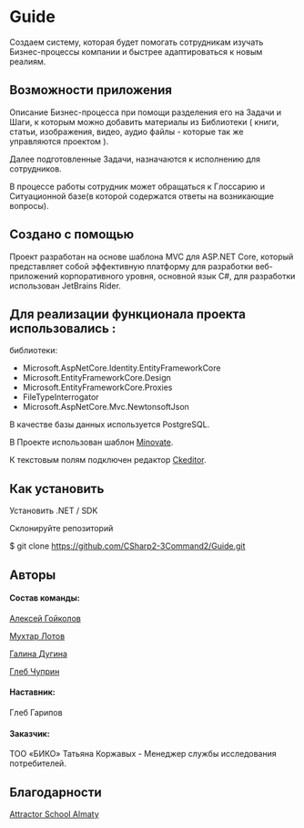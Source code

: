 # Guide

Создаем  систему, которая будет помогать сотрудникам изучать Бизнес-процессы компании и быстрее адаптироваться к новым реалиям.

## Возможности приложения

Описание Бизнес-процесса при помощи разделения его на Задачи и Шаги, к которым можно добавить материалы из Библиотеки
( книги, статьи, изображения, видео, аудио файлы -  которые так же управляются проектом ).

Далее подготовленные Задачи, назначаются к исполнению для сотрудников.

В процессе работы сотрудник может обращаться к Глоссарию и Ситуационной базе(в которой содержатся ответы на возникающие вопросы).

## Создано с помощью
 Проект разработан на основе шаблона MVC для  ASP.NET Core, который  представляет собой эффективную платформу для разработки веб-приложений корпоративного уровня, 
 основной язык C#, для разработки использован JetBrains Rider.

## Для реализации функционала проекта использовались :

библиотеки:

* Microsoft.AspNetCore.Identity.EntityFrameworkCore
* Microsoft.EntityFrameworkCore.Design
* Microsoft.EntityFrameworkCore.Proxies
* FileTypeInterrogator
* Microsoft.AspNetCore.Mvc.NewtonsoftJson

В качестве базы данных используется PostgreSQL.

В Проекте использован шаблон [Minovate](https://themeforest.net/item/minovate-angular-admin-dashboard/10068009).

К текстовым полям подключен редактор [Ckeditor](https://ckeditor.com/).
## Как установить

Установить .NET / SDK

Cклонируйте репозиторий

$ git clone https://github.com/CSharp2-3Command2/Guide.git


## Авторы
#### Состав команды:
[Алексей Гойколов](https://github.com/orgs/CSharp2-3Command2/people/AlexeyGoikolov)

[Мухтар Лотов](https://github.com/orgs/CSharp2-3Command2/people/MuhtarLotov)

[Галина Дугина](https://github.com/orgs/CSharp2-3Command2/people/GalinaDugina)

[Глеб Чуприн](https://github.com/orgs/CSharp2-3Command2/people/GlebChuprin)
#### Наставник:

Глеб Гарипов

#### Заказчик:

ТОО «БИКО»
Татьяна Коржавых - Менеджер службы исследования потребителей.

## Благодарности

[Attractor School Almaty](https://attractor-school.com/almaty)

